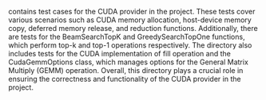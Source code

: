 contains test cases for the CUDA provider in the project. These tests cover various scenarios such as CUDA memory allocation, host-device memory copy, deferred memory release, and reduction functions. Additionally, there are tests for the BeamSearchTopK and GreedySearchTopOne functions, which perform top-k and top-1 operations respectively. The directory also includes tests for the CUDA implementation of fill operation and the CudaGemmOptions class, which manages options for the General Matrix Multiply (GEMM) operation. Overall, this directory plays a crucial role in ensuring the correctness and functionality of the CUDA provider in the project.